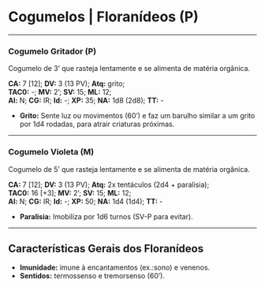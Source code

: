 # Cogumelos | Floranídeos (P)

---

### Cogumelo Gritador (P)

Cogumelo de 3’ que rasteja lentamente e se alimenta de matéria orgânica.

**CA:** 7 [12]; **DV:** 3 (13 PV); **Atq:** grito;  
**TAC0:** -; **MV:** 2’; **SV:** 15; **ML:** 12;  
**Al:** N; **CG:** IR; **Id:** -; **XP:** 35; **NA:** 1d8 (2d8); **TT:** -

- **Grito:** Sente luz ou movimentos (60’) e faz um barulho similar a um grito por 1d4 rodadas, para atrair criaturas próximas.

---

### Cogumelo Violeta (M)

Cogumelo de 5’ que rasteja lentamente e se alimenta de matéria orgânica.

**CA:** 7 [12]; **DV:** 3 (13 PV); **Atq:** 2x tentáculos (2d4 + paralisia);  
**TAC0:** 16 [+3]; **MV:** 2’; **SV:** 15; **ML:** 12;  
**Al:** N; **CG:** IR; **Id:** -; **XP:** 50; **NA:** 1d4 (1d4); **TT:** -

- **Paralisia:** Imobiliza por 1d6 turnos (SV-P para evitar).

---

## Características Gerais dos Floranídeos

- **Imunidade:** imune à encantamentos (ex.:sono) e venenos.
- **Sentidos:** termossenso e tremorsenso (60’).